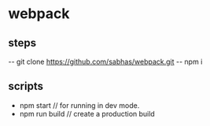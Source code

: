 # webpack

## steps

-- git clone https://github.com/sabhas/webpack.git
-- npm i

## scripts

- npm start // for running in dev mode.
- npm run build // create a production build

